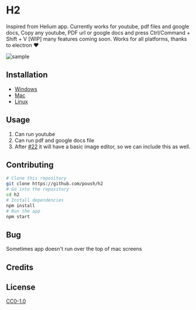 # H2
Inspired from Helium app. 
Currently works for youtube, pdf files and google docs, Copy any youtube, PDF url or google docs and press Ctrl/Command + Shift + V
[WIP] many features coming soon. Works for all platforms, thanks to electron ❤️

![sample](img.png)
## Installation
* [Windows](guides/windows.md)
* [Mac](guides/mac.md)
* [Linux](guides/linux.md)
## Usage
1. Can run youtube
2. Can run pdf and google docs file
3. After [#22](https://github.com/poush/H2/pull/22) it will have a basic image editor, so we can include this as well.
## Contributing
```bash
# Clone this repository
git clone https://github.com/poush/h2
# Go into the repository
cd h2
# Install dependencies
npm install
# Run the app
npm start
```
## Bug
Sometimes app doesn't run over the top of mac screens
## Credits

## License
[CC0-1.0](https://github.com/poush/H2/blob/master/LICENSE.md)
